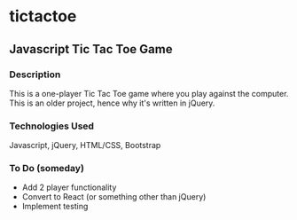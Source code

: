 # tictactoe
## Javascript Tic Tac Toe Game
### Description
This is a one-player Tic Tac Toe game where you play against the computer. This is an older project, hence why it's written in jQuery.
### Technologies Used
Javascript, jQuery, HTML/CSS, Bootstrap
### To Do (someday)
* Add 2 player functionality
* Convert to React (or something other than jQuery)
* Implement testing
